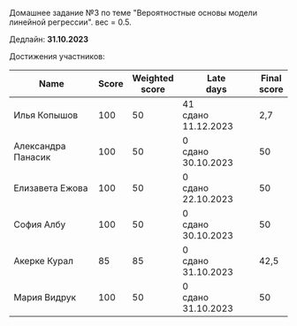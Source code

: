 Домашнее задание №3 по теме "Вероятностные основы модели линейной регрессии". вес = 0.5.

Дедлайн: **31.10.2023**


Достижения участников:

| Name               | Score | Weighted<br>score | Late<br>days             | Final<br>score |
| ------------------ | ----- | ----------------- | ------------------------ | -------------- |
| Илья Копышов       | 100   | 50                | 41<br />сдано 11.12.2023 | 2,7            |
| Александра Панасик | 100   | 50                | 0<br />сдано 30.10.2023  | 50             |
| Елизавета Ежова    | 100   | 50                | 0<br />сдано 22.10.2023  | 50             |
| София Албу         | 100   | 50                | 0<br />сдано 30.10.2023  | 50             |
| Акерке Курал       | 85    | 85                | 0<br />сдано 31.10.2023  | 42,5           |
| Мария Видрук       | 100   | 50                | 0<br />сдано 31.10.2023  | 50             |
